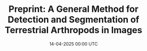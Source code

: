 ---
title: "Preprint: A General Method for Detection and Segmentation of Terrestrial Arthropods in Images"
date: 14-04-2025 00:00 UTC
modfied: 14-04-2025 19:02 CET
tags: [deep learning, object detection, biodiversity, insects, arthropodsp]
description: Asger Svenning, Guillaume Mougeot, Jamie Alison, Daphne Chevalier, Nisa Luise Chavez Molina, Song-Quan Ong, Kim Bjerge, Juli Carrillo, Toke Thomas Høye, Quentin Geissmann
doi: https://doi.org/10.1101/2025.04.08.647223
image: /flat-bug/prediction_mosaic_thumbnail.jpg
---